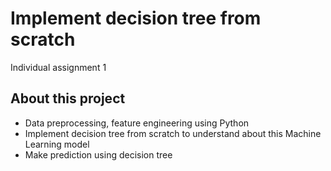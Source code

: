 # Implement decision tree from scratch
Individual assignment 1

## About this project 
- Data preprocessing, feature engineering using Python
- Implement decision tree from scratch to understand about this Machine Learning model
- Make prediction using decision tree
